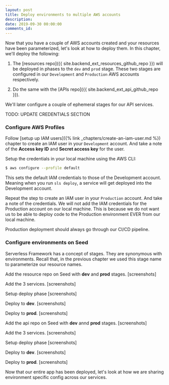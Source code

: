 ```yaml
---
layout: post
title: Deploy environments to multiple AWS accounts
description: 
date: 2019-09-30 00:00:00
comments_id: 
---
```


Now that you have a couple of AWS accounts created and your resources have been parameterized, let's look at how to deploy them. In this chapter, we'll deploy the following:

1. The [resources repo]({{ site.backend_ext_resources_github_repo }}) will be deployed in phases to the `dev` and `prod` stage. These two stages are configured in our `Development` and `Production` AWS accounts respectively.

2. Do the same with the [APIs repo]({{ site.backend_ext_api_github_repo }}).

We'll later configure a couple of ephemeral stages for our API services.

TODO: UPDATE CREDENTIALS SECTION

### Configure AWS Profiles

Follow [setup up IAM users]({% link _chapters/create-an-iam-user.md %}) chapter to create an IAM user in your `Development` account. And take a note of the **Access key ID** and **Secret access key** for the user.

Setup the credentials in your local machine using the AWS CLI:

``` bash
$ aws configure --profile default
```

This sets the default IAM credentials to those of the Development account. Meaning when you run `sls deploy`, a service will get deployed into the Development account.

Repeat the step to create an IAM user in your `Production` account. And take a note of the credentials. We will not add the IAM credentials for the Production account on our local machine. This is because we do not want us to be able to deploy code to the Production environment EVER from our local machine.

Production deployment should always go through our CI/CD pipeline.

### Configure environments on Seed

Serverless Framework has a concept of stages. They are synonymous with environments. Recall that, in the previous chapter we used this stage name to parameterize our resource names. 

Add the resource repo on Seed with **dev** and **prod** stages.
[screenshots]

Add the 3 services.
[screenshots]

Setup deploy phase
[screenshots]

Deploy to **dev**.
[screenshots]

Deploy to **prod**.
[screenshots]


Add the api repo on Seed with **dev** annd **prod** stages.
[screenshots]

Add the 3 services.
[screenshots]

Setup deploy phase
[screenshots]

Deploy to **dev**.
[screenshots]

Deploy to **prod**.
[screenshots]

Now that our entire app has been deployed, let's look at how we are sharing environment specific config across our services.
